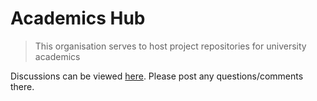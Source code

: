 # Academics Hub
> This organisation serves to host project repositories for university academics

Discussions can be viewed [here](https://github.com/orgs/Academics-Hub/discussions). Please post any questions/comments there.

